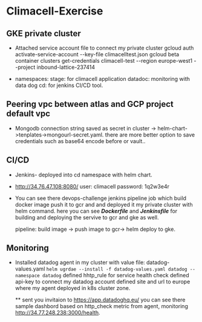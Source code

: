 # Climacell-Exercise

## GKE private cluster

- Attached service account file to connect my private cluster
  gcloud auth activate-service-account --key-file climacelltest.json
  gcloud beta container clusters get-credentials climacell-test --region europe-west1 --project inbound-lattice-237414

- namespaces:
   stage: for climacell application
   datadoc: monitoring with data dog
   cd: for jenkins CI/CD tool.

## Peering vpc between atlas and GCP project default vpc

- Mongodb connection string saved as secret in cluster  -> helm-chart->tenplates->mongourl-secret.yaml.
   there are more better option to save credentials such as base64 encode before or vault..  

## CI/CD

- Jenkins- deployed into cd namespace with helm chart.

- <http://34.76.47.108:8080/>
  user: climacell
  password: 1q2w3e4r
- You can see there devops-challenge jenkins pipeline job which build docker image push it to gcr and and deployed it my private cluster with helm command.
  here you can see ***Dockerfile*** and ***Jenkinsfile*** for building and deploying the servive to gcr and gke as well.

  pipeline: build image -> push image to gcr-> helm deploy to gke.

## Monitoring

- Installed datadog agent in my cluster with value file: datadog-values.yaml
  `helm ugrdae --install -f datadog-values.yaml datadog --namespace datadog`
  defined hhtp_rule for service health check
  defined api-key to connect my datadog account
  defined site and url to europe where my agent deployed in k8s cluster zone.

  ** sent you invitaion to https://app.datadoghq.eu/ you can see there sample dashbord based on http_check metric from agent, monitoring http://34.77.248.238:3000/health.
